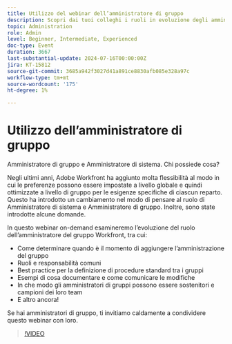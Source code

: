 ```yaml
---
title: Utilizzo del webinar dell’amministratore di gruppo
description: Scopri dai tuoi colleghi i ruoli in evoluzione degli amministratori di sistemi e gruppi di Workfront. Esplora ruoli, best practice, documentazione e advocacy nel nostro webinar on-demand.
topic: Administration
role: Admin
level: Beginner, Intermediate, Experienced
doc-type: Event
duration: 3667
last-substantial-update: 2024-07-16T00:00:00Z
jira: KT-15812
source-git-commit: 3685a942f3027d41a891ce8830afb085e328a97c
workflow-type: tm+mt
source-wordcount: '175'
ht-degree: 1%

---
```



# Utilizzo dell’amministratore di gruppo

Amministratore di gruppo e Amministratore di sistema. Chi possiede cosa?

Negli ultimi anni, Adobe Workfront ha aggiunto molta flessibilità al modo in cui le preferenze possono essere impostate a livello globale e quindi ottimizzate a livello di gruppo per le esigenze specifiche di ciascun reparto. Questo ha introdotto un cambiamento nel modo di pensare al ruolo di Amministratore di sistema e Amministratore di gruppo. Inoltre, sono state introdotte alcune domande.

In questo webinar on-demand esamineremo l’evoluzione del ruolo dell’amministratore del gruppo Workfront, tra cui:

* Come determinare quando è il momento di aggiungere l’amministrazione del gruppo
* Ruoli e responsabilità comuni
* Best practice per la definizione di procedure standard tra i gruppi
* Esempi di cosa documentare e come comunicare le modifiche
* In che modo gli amministratori di gruppi possono essere sostenitori e campioni dei loro team
* E altro ancora!

Se hai amministratori di gruppo, ti invitiamo caldamente a condividere questo webinar con loro.

>[!VIDEO](https://video.tv.adobe.com/v/3431006/?learn=on)
